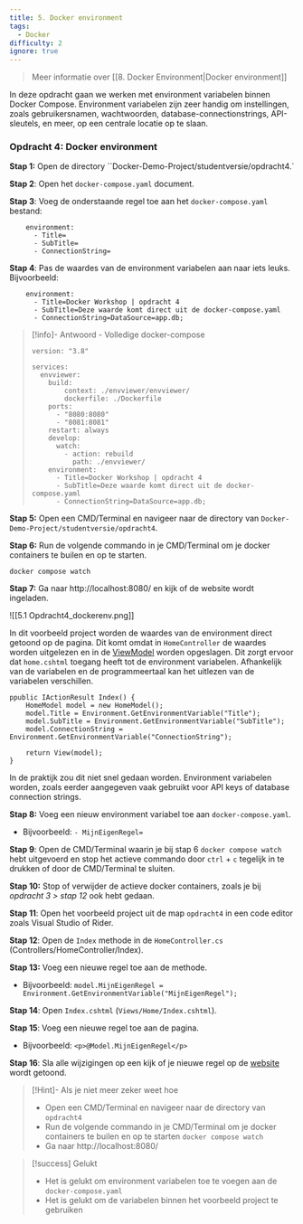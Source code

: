 ```yaml
---
title: 5. Docker environment
tags:
  - Docker
difficulty: 2
ignore: true
---
```


> Meer informatie over [[8. Docker Environment|Docker environment]]

In deze opdracht gaan we werken met environment variabelen binnen Docker Compose. Environment variabelen zijn zeer handig om instellingen, zoals gebruikersnamen, wachtwoorden, database-connectionstrings, API-sleutels, en meer, op een centrale locatie op te slaan.

### Opdracht 4: Docker environment
**Stap 1:** Open de directory ``Docker-Demo-Project/studentversie/opdracht4.`

**Stap 2**: Open het `docker-compose.yaml` document.

**Stap 3**: Voeg de onderstaande regel toe aan het `docker-compose.yaml` bestand:
```
    environment:
      - Title=
      - SubTitle=
      - ConnectionString=
```

**Stap 4**: Pas de waardes van de environment variabelen aan naar iets leuks.
Bijvoorbeeld:
```
    environment:
      - Title=Docker Workshop | opdracht 4
      - SubTitle=Deze waarde komt direct uit de docker-compose.yaml
      - ConnectionString=DataSource=app.db;
```

> [!info]- Antwoord - Volledige docker-compose
> ```
> version: "3.8"
> 
> services:
>   envviewer:
>     build:
>         context: ./envviewer/envviewer/
>         dockerfile: ./Dockerfile
>     ports:
>       - "8080:8080"
>       - "8081:8081"
>     restart: always
>     develop:
>       watch:
>         - action: rebuild
>           path: ./envviewer/
>     environment:
>       - Title=Docker Workshop | opdracht 4
>       - SubTitle=Deze waarde komt direct uit de docker-compose.yaml
>       - ConnectionString=DataSource=app.db;
> ```

**Stap 5:** Open een CMD/Terminal en navigeer naar de directory van `Docker-Demo-Project/studentversie/opdracht4`.

**Stap 6:** Run de volgende commando in je CMD/Terminal om je docker containers te builen en op te starten.
```
docker compose watch
```

**Stap 7:** Ga naar http://localhost:8080/ en kijk of de website wordt ingeladen.

![[5.1 Opdracht4_dockerenv.png]]

In dit voorbeeld project worden de waardes van de environment direct getoond op de pagina. Dit komt omdat in `HomeController` de waardes worden uitgelezen en in de [ViewModel](https://learn.microsoft.com/en-us/aspnet/core/mvc/views/overview?view=aspnetcore-8.0#strongly-typed-data-viewmodel) worden opgeslagen. Dit zorgt ervoor dat `home.cshtml` toegang heeft tot de environment variabelen. Afhankelijk van de variabelen en de programmeertaal kan het uitlezen van de variabelen verschillen. 

```
ppublic IActionResult Index() {
    HomeModel model = new HomeModel();
    model.Title = Environment.GetEnvironmentVariable("Title");
    model.SubTitle = Environment.GetEnvironmentVariable("SubTitle");
    model.ConnectionString = Environment.GetEnvironmentVariable("ConnectionString");

    return View(model);
}
```

In de praktijk zou dit niet snel gedaan worden. Environment variabelen worden, zoals eerder aangegeven vaak gebruikt voor API keys of database connection strings. 

**Stap 8:** Voeg een nieuw environment variabel toe aan `docker-compose.yaml`.
- Bijvoorbeeld: `- MijnEigenRegel=`

**Stap 9**: Open de CMD/Terminal waarin je bij stap 6 `docker compose watch` hebt uitgevoerd en stop het actieve commando door `ctrl` + `c` tegelijk in te drukken of door de CMD/Terminal te sluiten.

**Stap 10:** Stop of verwijder de actieve docker containers, zoals je bij *opdracht 3 > stap 12* ook hebt gedaan.

**Stap 11**: Open het voorbeeld project uit de map `opdracht4` in een code editor zoals Visual Studio of Rider.

**Stap 12**: Open de `Index` methode in de `HomeController.cs` (Controllers/HomeController/Index).

**Stap 13:** Voeg een nieuwe regel toe aan de methode.
- Bijvoorbeeld: `model.MijnEigenRegel = Environment.GetEnvironmentVariable("MijnEigenRegel");`

**Stap 14**: Open `Index.cshtml` (`Views/Home/Index.cshtml`).

**Stap 15**: Voeg een nieuwe regel toe aan de pagina.
- Bijvoorbeeld: `<p>@Model.MijnEigenRegel</p>`

**Stap 16**: Sla alle wijzigingen op een kijk of je nieuwe regel op de [website](http://localhost:8080/) wordt getoond.

> [!Hint]- Als je niet meer zeker weet hoe
>- Open een CMD/Terminal en navigeer naar de directory van `opdracht4`
>- Run de volgende commando in je CMD/Terminal om je docker containers te builen en op te starten
> `docker compose watch`
>- Ga naar http://localhost:8080/ 

> [!success] Gelukt
> - Het is gelukt om environment variabelen toe te voegen aan de `docker-compose.yaml`
> - Het is gelukt om de variabelen binnen het voorbeeld project te gebruiken

